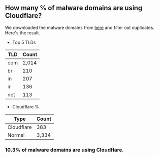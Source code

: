 ## How many % of malware domains are using Cloudflare?


We downloaded the malware domains from [here](https://urlhaus.abuse.ch) and filter out duplicates.
Here's the result.


[//]: # (start replacement)


- Top 5 TLDs

| TLD | Count |
| --- | --- |
| com | 2,014 |
| br | 210 |
| in | 207 |
| ir | 136 |
| net | 113 |


- Cloudflare %

| Type | Count |
| --- | --- |
| Cloudflare | 383 |
| Normal | 3,334 |


### 10.3% of malware domains are using Cloudflare.